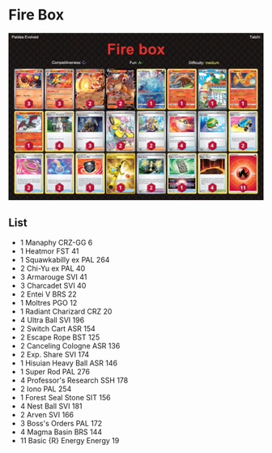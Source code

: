# Fire Box

![decklist](../../!Images/Standard/5BST-PAL/Fire%20Box.PNG)

## List
* 1 Manaphy CRZ-GG 6
* 1 Heatmor FST 41
* 1 Squawkabilly ex PAL 264
* 2 Chi-Yu ex PAL 40
* 3 Armarouge SVI 41
* 3 Charcadet SVI 40
* 2 Entei V BRS 22
* 1 Moltres PGO 12
* 1 Radiant Charizard CRZ 20
* 4 Ultra Ball SVI 196
* 2 Switch Cart ASR 154
* 2 Escape Rope BST 125
* 2 Canceling Cologne ASR 136
* 2 Exp. Share SVI 174
* 1 Hisuian Heavy Ball ASR 146
* 1 Super Rod PAL 276
* 4 Professor's Research SSH 178
* 2 Iono PAL 254
* 1 Forest Seal Stone SIT 156
* 4 Nest Ball SVI 181
* 2 Arven SVI 166
* 3 Boss's Orders PAL 172
* 4 Magma Basin BRS 144
* 11 Basic {R} Energy Energy 19
